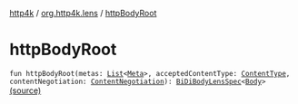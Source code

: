 [http4k](../index.md) / [org.http4k.lens](index.md) / [httpBodyRoot](./http-body-root.md)

# httpBodyRoot

`fun httpBodyRoot(metas: `[`List`](https://kotlinlang.org/api/latest/jvm/stdlib/kotlin.collections/-list/index.html)`<`[`Meta`](-meta/index.md)`>, acceptedContentType: `[`ContentType`](../org.http4k.core/-content-type/index.md)`, contentNegotiation: `[`ContentNegotiation`](-content-negotiation/index.md)`): `[`BiDiBodyLensSpec`](-bi-di-body-lens-spec/index.md)`<`[`Body`](../org.http4k.core/-body/index.md)`>` [(source)](https://github.com/http4k/http4k/blob/master/http4k-core/src/main/kotlin/org/http4k/lens/body.kt#L86)